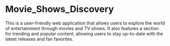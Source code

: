 # Movie_Shows_Discovery
This is a user-friendly web application that allows users to explore the world of entertainment through movies and TV shows. It also features a section for trending and popular content, allowing users to stay up-to-date with the latest releases and fan favorites. 
